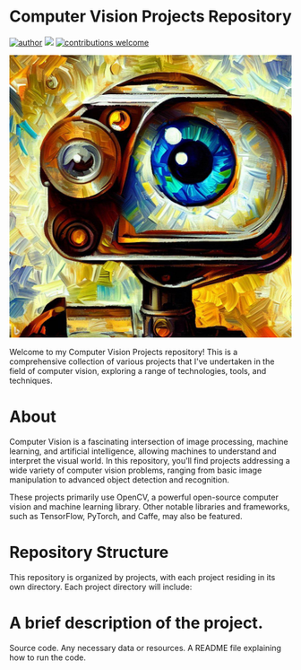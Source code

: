 # Computer Vision Projects Repository

[![author](https://img.shields.io/badge/author-jplavorr-black.svg)](https://www.linkedin.com/in/joão-pedro-lavor-65162312b/) [![](https://img.shields.io/badge/python-3.7+-blue.svg)](https://www.python.org/downloads/release/python-365/)  [![contributions welcome](https://img.shields.io/badge/contributions-welcome-brightgreen.svg?style=flat)](https://github.com/jplavorr)


<p align="center">
  <img src= "images/_e8ec4e44-0fc3-4cc6-aa64-e80c9c27f01b.jpg" >
</p>


Welcome to my Computer Vision Projects repository! This is a comprehensive collection of various projects that I've undertaken in the field of computer vision, exploring a range of technologies, tools, and techniques.

# About
Computer Vision is a fascinating intersection of image processing, machine learning, and artificial intelligence, allowing machines to understand and interpret the visual world. In this repository, you'll find projects addressing a wide variety of computer vision problems, ranging from basic image manipulation to advanced object detection and recognition.

These projects primarily use OpenCV, a powerful open-source computer vision and machine learning library. Other notable libraries and frameworks, such as TensorFlow, PyTorch, and Caffe, may also be featured.

# Repository Structure
This repository is organized by projects, with each project residing in its own directory. Each project directory will include:

# A brief description of the project.
Source code.
Any necessary data or resources.
A README file explaining how to run the code.
